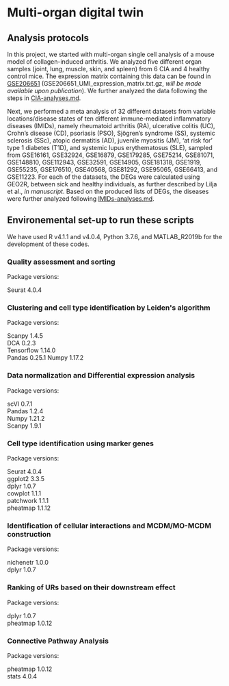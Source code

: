# Multi-organ digital twin

## Analysis protocols

In this project, we started with multi-organ single cell analysis of a mouse model of collagen-induced arthritis. We analyzed five different organ samples (joint, lung, muscle, skin, and spleen) from 6 CIA and 4 healthy control mice. The expression matrix containing this data can be found in [GSE206651](https://www.ncbi.nlm.nih.gov/geo/query/acc.cgi?acc=GSE206651) (GSE206651_UMI_expression_matrix.txt.gz, *will be made available upon publication*). We further analyzed the data following the steps in [CIA-analyses.md](./vignettes/CIA-analyses.md).

Next, we performed a meta analysis of 32 different datasets from variable locations/disease states of ten different immune-mediated inflammatory diseases (IMIDs), namely rheumatoid arthritis (RA), ulcerative colitis (UC), Crohn’s disease (CD), psoriasis (PSO), Sjögren’s syndrome (SS), systemic sclerosis (SSc), atopic dermatitis (AD), juvenile myositis (JM), ‘at risk for’ type 1 diabetes (T1D), and systemic lupus erythematosus (SLE), sampled from GSE16161, GSE32924, GSE16879, GSE179285, GSE75214, GSE81071, GSE148810, GSE112943, GSE32591, GSE14905, GSE181318, GSE1919, GSE55235, GSE176510, GSE40568, GSE81292, GSE95065, GSE66413, and GSE11223. For each of the datasets, the DEGs were calculated using GEO2R, between sick and healthy individuals, as further described by Lilja et al., *in manuscript*. Based on the produced lists of DEGs, the diseases were further analyzed following [IMIDs-analyses.md](./vignettes/IMIDs-analyses.md).

## Environemental set-up to run these scripts

We have used R v4.1.1 and v4.0.4, Python 3.7.6, and MATLAB_R2019b for the development of these codes. 

### Quality assessment and sorting

Package versions:

Seurat 4.0.4

### Clustering and cell type identification by Leiden's algorithm

Package versions:

Scanpy 1.4.5  
DCA 0.2.3  
Tensorflow 1.14.0  
Pandas 0.25.1
Numpy 1.17.2

### Data normalization and Differential expression analysis

Package versions:

scVI 0.7.1  
Pandas 1.2.4  
Numpy 1.21.2  
Scanpy 1.9.1  

### Cell type identification using marker genes

Package versions:

Seurat 4.0.4  
ggplot2 3.3.5  
dplyr 1.0.7  
cowplot 1.1.1  
patchwork 1.1.1  
pheatmap 1.1.12

### Identification of cellular interactions and MCDM/MO-MCDM construction

Package versions:

nichenetr 1.0.0  
dplyr 1.0.7  

### Ranking of URs based on their downstream effect

Package versions:

dplyr 1.0.7  
pheatmap 1.0.12

### Connective Pathway Analysis

Package versions:

pheatmap 1.0.12  
stats 4.0.4

